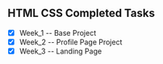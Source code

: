 ## HTML CSS Completed Tasks

- [x] Week_1 -- Base Project
- [x] Week_2 -- Profile Page Project
- [x] Week_3 -- Landing Page
